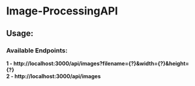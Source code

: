 # Image-ProcessingAPI

## Usage:

### Available Endpoints: 
**1 - http://<span></span>localhost:3000/api/images?filename={?}&width={?}&height={?}**<br>
**2 - http://<span>localhost:3000/api/images**

